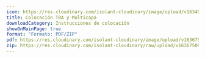 ```yaml
---
icon: https://res.cloudinary.com/isolant-cloudinary/image/upload/v1634905858/website-2021/downloads/file.svg
title: Colocación TBA y Multicapa
downloadCategory: Instrucciones de colocación
showOnMainPage: true
format: "Formato: PDF/ZIP"
pdf: https://res.cloudinary.com/isolant-cloudinary/image/upload/v1636750911/website-2021/downloads/colocacion-tba-y-multicapa.pdf
zip: https://res.cloudinary.com/isolant-cloudinary/raw/upload/v1636750911/website-2021/downloads/colocacion-tba-y-multicapa_zip.zip
---
```

